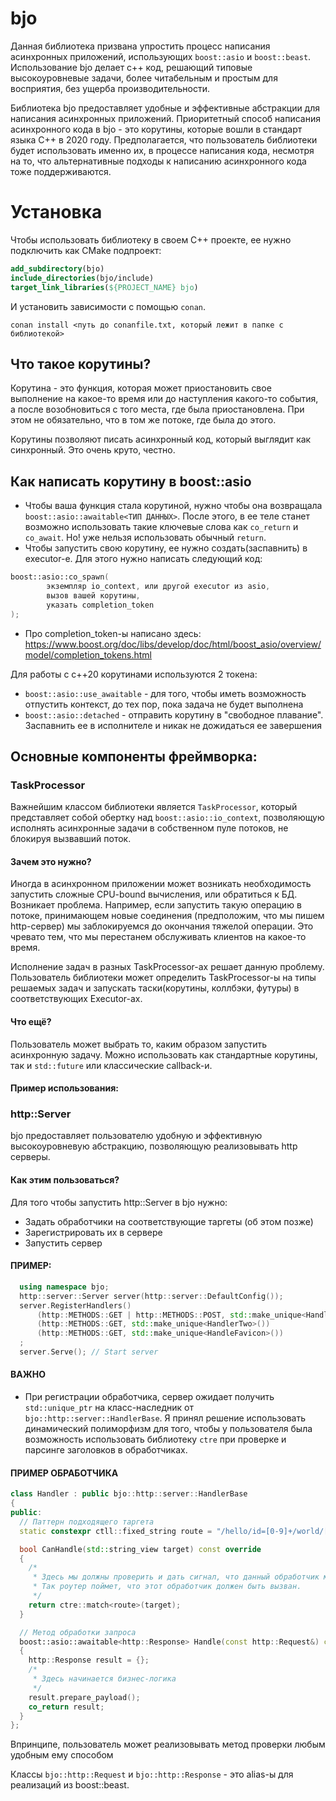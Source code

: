 # bjo

Данная библиотека призвана упростить процесс написания асинхронных приложений, использующих
```boost::asio``` и ```boost::beast```. Использование bjo делает c++ код, решающий типовые высокоуровневые задачи, более
читабельным и
простым для восприятия, без ущерба производительности.

Библиотека bjo предоставляет удобные и эффективные абстракции для написания асинхронных приложений. Приоритетный способ
написания асинхронного кода в bjo - это корутины,
которые вошли в стандарт языка C++ в 2020 году. Предполагается, что пользователь библиотеки будет использовать именно
их, в процессе написания кода, несмотря на то, что
альтернативные подходы к написанию асинхронного кода тоже поддерживаются.


# Установка
Чтобы использовать библиотеку в своем C++ проекте, ее нужно подключить как CMake подпроект:

```cmake
add_subdirectory(bjo)
include_directories(bjo/include)
target_link_libraries(${PROJECT_NAME} bjo)
```

И установить зависимости с помощью ```conan```.

```shell
conan install <путь до conanfile.txt, который лежит в папке с библиотекой>
```


## Что такое корутины?

Корутина - это функция, которая может приостановить свое выполнение на какое-то время или до наступления какого-то
события,
а после возобновиться с того места, где была приостановлена. При этом не обязательно, что в том же потоке, где была до
этого.

Корутины позволяют писать асинхронный код, который выглядит как синхронный. Это очень круто, честно.

## Как написать корутину в boost::asio

* Чтобы ваша функция стала корутиной, нужно чтобы она возвращала ```boost::asio::awaitable<ТИП ДАННЫХ>```.
  После этого, в ее теле станет возможно использовать такие ключевые слова как ```co_return``` и ```co_await```. Но! уже
  нельзя использовать
  обычный ```return```.
* Чтобы запустить свою корутину, ее нужно создать(заспавнить) в executor-e. Для этого нужно написать следующий код:

```c++
boost::asio::co_spawn(
        экземпляр io_context, или другой executor из asio,
        вызов вашей корутины, 
        указать completion_token  
);
```

* Про completion_token-ы написано здесь:
  https://www.boost.org/doc/libs/develop/doc/html/boost_asio/overview/model/completion_tokens.html

Для работы с c++20 корутинами используются 2 токена:

* ```boost::asio::use_awaitable``` - для того, чтобы иметь возможность отпустить контекст, до тех пор, пока задача не
  будет выполнена
* ```boost::asio::detached``` - отправить корутину в "свободное плавание". Заспавнить ее в исполнителе и никак не
  дожидаться ее завершения

## Основные компоненты фреймворка:

### TaskProcessor

Важнейшим классом библиотеки является ```TaskProcessor```, который представляет собой обертку
над ```boost::asio::io_context```, позволяющую исполнять асинхронные задачи в собственном пуле потоков, не блокируя
вызвавший поток.

#### Зачем это нужно?

Иногда в асинхронном приложении может возникать необходимость запустить сложные CPU-bound вычисления, или обратиться к
БД.
Возникает проблема. Например, если запустить такую операцию в потоке, принимающем новые соединения (предположим, что мы
пишем http-сервер) мы заблокируемся до окончания тяжелой операции.
Это чревато тем, что мы перестанем обслуживать клиентов на какое-то время.

Исполнение задач в разных TaskProcessor-ах решает данную проблему. Пользователь библиотеки может определить
TaskProcessor-ы на типы решаемых задач и
запускать таски(корутины, коллбэки, футуры) в соответствующих Executor-ах.

#### Что ещё?

Пользователь может выбрать то, каким образом запустить асинхронную задачу. Можно использовать как стандартные корутины,
так и ```std::future``` или классические callback-и. 
#### Пример использования:
### http::Server

bjo предоставляет пользователю удобную и эффективную высокоуровневую абстракцию, позволяющую реализовывать http серверы.

#### Как этим пользоваться?

Для того чтобы запустить http::Server в bjo нужно:

* Задать обработчики на соответствующие таргеты (об этом позже)
* Зарегистрировать их в сервере
* Запустить сервер

#### ПРИМЕР:

```c++
  using namespace bjo;
  http::server::Server server(http::server::DefaultConfig()); 
  server.RegisterHandlers()
      (http::METHODS::GET | http::METHODS::POST, std::make_unique<Handler>())
      (http::METHODS::GET, std::make_unique<HandlerTwo>())
      (http::METHODS::GET, std::make_unique<HandleFavicon>())
  ;
  server.Serve(); // Start server
```

#### ВАЖНО

* При регистрации обработчика, сервер ожидает получить ```std::unique_ptr``` на класс-наследник от
  ```bjo::http::server::HandlerBase```. Я принял решение использовать динамический полиморфизм для того, чтобы у
  пользователя
  была возможность использовать библиотеку ```ctre``` при проверке и парсинге заголовков в обработчиках.

#### ПРИМЕР ОБРАБОТЧИКА

```c++
class Handler : public bjo::http::server::HandlerBase
{
public:
  // Паттерн подходящего таргета
  static constexpr ctll::fixed_string route = "/hello/id=[0-9]+/world/[0-9a-z]+"; 

  bool CanHandle(std::string_view target) const override
  {
    /*
     * Здесь мы должны проверить и дать сигнал, что данный обработчик может запуститься на этот запрос 
     * Так роутер поймет, что этот обработчик должен быть вызван.
     */
    return ctre::match<route>(target);
  }

  // Метод обработки запроса
  boost::asio::awaitable<http::Response> Handle(const http::Request&) const override
  {
    http::Response result = {};
    /*
     * Здесь начинается бизнес-логика
     */
    result.prepare_payload();
    co_return result;
  }
};
```

Впринципе, пользователь может реализовывать метод проверки любым удобным ему способом

Классы ```bjo::http::Request``` и ```bjo::http::Response``` - это alias-ы для реализаций из boost::beast.

